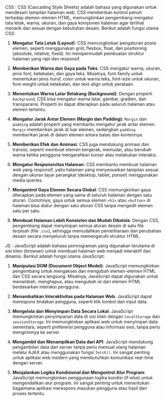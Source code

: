 CSS : CSS (Cascading Style Sheets) adalah bahasa yang digunakan untuk mendesain tampilan halaman web. CSS memberikan kontrol penuh terhadap elemen-elemen HTML, memungkinkan pengembang mengatur tata letak, warna, ukuran, dan gaya komponen halaman agar terlihat menarik dan sesuai dengan kebutuhan desain. Berikut adalah fungsi utama CSS:

1. **Mengatur Tata Letak (Layout)**:
   CSS memungkinkan pengaturan posisi elemen, seperti menggunakan grid, flexbox, float, dan positioning (absolute, relative, fixed). Ini mempermudah pembuatan struktur halaman yang rapi dan responsif.

2. **Memberikan Warna dan Gaya pada Teks**:
   CSS mengatur warna, ukuran, jenis font, ketebalan, dan gaya teks. Misalnya, font-family untuk menentukan jenis huruf, color untuk warna teks, font-size untuk ukuran, font-weight untuk ketebalan, dan text-align untuk perataan.

3. **Menentukan Warna Latar Belakang (Background)**:
   Dengan properti `background`, CSS bisa mengatur warna latar, gambar, gradien, dan transparansi. Properti ini dapat diterapkan pada seluruh halaman atau elemen tertentu.

4. **Mengatur Jarak Antar Elemen (Margin dan Padding)**:
   `Margin` dan `padding` adalah properti yang membantu mengatur jarak antar elemen. `Margin` memberikan jarak di luar elemen, sedangkan `padding` memberikan jarak di dalam elemen antara batas dan kontennya.

5. **Memberikan Efek dan Animasi**:
   CSS juga mendukung animasi dan transisi, seperti membuat elemen bergerak, memudar, atau berubah warna ketika pengguna mengarahkan kursor atau melakukan interaksi.

6. **Mengatur Responsivitas Halaman**:
   CSS membantu membuat halaman web yang responsif, yaitu halaman yang menyesuaikan tampilan sesuai dengan ukuran layar perangkat (desktop, tablet, ponsel) menggunakan media queries.

7. **Mengontrol Gaya Elemen Secara Global**:
   CSS memungkinkan gaya diterapkan pada elemen yang sama di seluruh halaman dengan satu aturan. Contohnya, gaya untuk semua elemen `<h1>` atau `<button>` di halaman bisa diatur dengan satu aturan CSS tanpa mengedit elemen satu per satu.

8. **Membuat Halaman Lebih Konsisten dan Mudah Dikelola**:
   Dengan CSS, pengembang dapat menyimpan semua aturan desain di satu file terpisah (file `.css`), sehingga memudahkan pemeliharaan dan perubahan desain secara menyeluruh tanpa memengaruhi struktur HTML.


JS : JavaScript adalah bahasa pemrograman yang digunakan terutama di sisi klien (browser) untuk membuat halaman web menjadi interaktif dan dinamis. Berikut adalah fungsi utama JavaScript:

1. **Manipulasi DOM (Document Object Model)**:
   JavaScript memungkinkan pengembang untuk mengakses dan mengubah elemen-elemen HTML dan CSS secara langsung. Misalnya, JavaScript dapat digunakan untuk menambah, menghapus, atau mengubah isi dari elemen HTML berdasarkan interaksi pengguna.


2. **Menambahkan Interaktivitas pada Halaman Web**:
   JavaScript dapat merespons tindakan pengguna, seperti klik tombol dan input data. 


3. **Mengelola dan Menyimpan Data Secara Lokal**:
   JavaScript memungkinkan penyimpanan data di sisi klien dengan `localStorage` dan `sessionStorage`. Ini memungkinkan aplikasi web untuk menyimpan data sementara, seperti preferensi pengguna atau informasi sesi, tanpa perlu mengirimnya ke server.


4. **Mengambil dan Menampilkan Data dari API**:
   JavaScript mendukung pengambilan data dari server tanpa perlu memuat ulang halaman melalui AJAX atau menggunakan fungsi `fetch()`. Ini sangat penting untuk aplikasi web modern yang membutuhkan komunikasi real-time dengan server.


5. **Menjalankan Logika Kondisional dan Mengontrol Alur Program**:
   JavaScript memungkinkan penggunaan logika kondisi (if-else) untuk mengendalikan alur program. Ini sangat penting untuk menentukan bagaimana aplikasi merespons masukan pengguna atau hasil dari proses tertentu.



